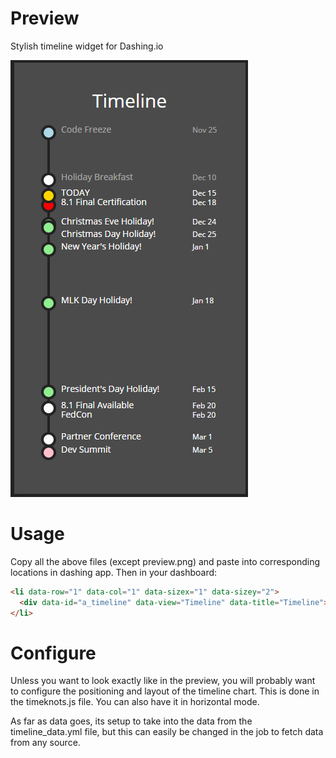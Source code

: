 # Preview
Stylish timeline widget for Dashing.io

![preview](/preview.png)

# Usage
Copy all the above files (except preview.png) and paste into corresponding locations in dashing app.  Then in your dashboard:

```html
<li data-row="1" data-col="1" data-sizex="1" data-sizey="2">
  <div data-id="a_timeline" data-view="Timeline" data-title="Timeline"></div>
</li>
```

# Configure
Unless you want to look exactly like in the preview, you will probably want to configure the positioning and layout of the timeline chart.  This is done in the timeknots.js file.  You can also have it in horizontal mode.  

As far as data goes, its setup to take into the data from the timeline_data.yml file, but this can easily be changed in the job to fetch data from any source.
